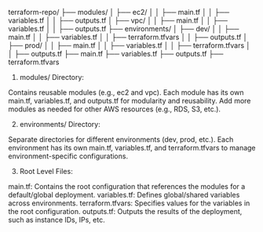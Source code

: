 terraform-repo/
├── modules/
│   ├── ec2/
│   │   ├── main.tf
│   │   ├── variables.tf
│   │   ├── outputs.tf
│   ├── vpc/
│   │   ├── main.tf
│   │   ├── variables.tf
│   │   ├── outputs.tf
├── environments/
│   ├── dev/
│   │   ├── main.tf
│   │   ├── variables.tf
│   │   ├── terraform.tfvars
│   │   ├── outputs.tf
│   ├── prod/
│   │   ├── main.tf
│   │   ├── variables.tf
│   │   ├── terraform.tfvars
│   │   ├── outputs.tf
├── main.tf
├── variables.tf
├── outputs.tf
├── terraform.tfvars


1. modules/ Directory:

Contains reusable modules (e.g., ec2 and vpc).
Each module has its own main.tf, variables.tf, and outputs.tf for modularity and reusability.
Add more modules as needed for other AWS resources (e.g., RDS, S3, etc.).

2. environments/ Directory:

Separate directories for different environments (dev, prod, etc.).
Each environment has its own main.tf, variables.tf, and terraform.tfvars to manage environment-specific configurations.

3. Root Level Files:

main.tf: Contains the root configuration that references the modules for a default/global deployment.
variables.tf: Defines global/shared variables across environments.
terraform.tfvars: Specifies values for the variables in the root configuration.
outputs.tf: Outputs the results of the deployment, such as instance IDs, IPs, etc.